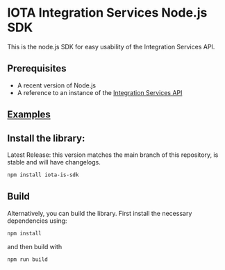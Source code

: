 # IOTA Integration Services Node.js SDK

This is the node.js SDK for easy usability of the Integration Services API.

## Prerequisites 

* A recent version of Node.js
* A reference to an instance of the [Integration Services API](https://github.com/iotaledger/integration-services)

## [Examples](https://github.com/iotaledger/integration-services/blob/main/clients/node/examples/README.md)

## Install the library:

Latest Release: this version matches the main branch of this repository, is stable and will have changelogs.
```bash
npm install iota-is-sdk
```

## Build

Alternatively, you can build the library.
First install the necessary dependencies using:
```bash
npm install
```

and then build with

```bash
npm run build
```
